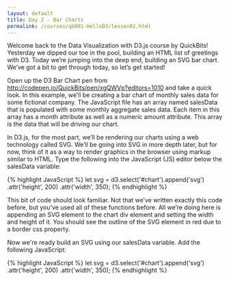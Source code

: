 ```yaml
---
layout: default
title: Day 2 - Bar Charts
permalink: /courses/qb001-HelloD3/lesson02.html
---
```


Welcome back to the Data Visualization with D3.js course by QuickBits!
Yesterday we dipped our toe in the pool, building an HTML list of greetings
with D3. Today we’re jumping into the deep end, building an SVG bar chart.
We’ve got a bit to get through today, so let’s get started!

Open up the D3 Bar Chart pen from
http://codepen.io/QuickBits/pen/xgQWVp?editors=1010
and take a quick look. In this example, we’ll be creating a bar chart of
monthly sales data for some fictional company. The JavaScript file has an
array named salesData that is populated with some monthly aggregate sales
data. Each item in this array has a month attribute as well as a numeric
amount attribute. This array is the data that will be driving our chart.

In D3.js, for the most part, we’ll be rendering our charts using a web
technology called SVG. We’ll be going into SVG in more depth later, but
for now, think of it as a way to render graphics in the browser using
markup similar to HTML. Type the following into the JavaScript (JS) editor
below the salesData variable:

{% highlight JavaScript %}
let svg = d3.select('#chart').append('svg')
    .attr('height', 200)
    .attr('width', 350);
{% endhighlight %}

This bit of code should look familiar. Not that we’ve written exactly this
code before, but you’ve used all of these functions before. All we’re doing
here is appending an SVG element to the chart div element and setting the
width and height of it. You should see the outline of the SVG element in red
due to a border css property.

Now we're ready build an SVG using our salesData variable. Add the following
JavaScript:

{% highlight JavaScript %}
let svg = d3.select('#chart').append('svg')
    .attr('height', 200)
    .attr('width', 350);
{% endhighlight %}
